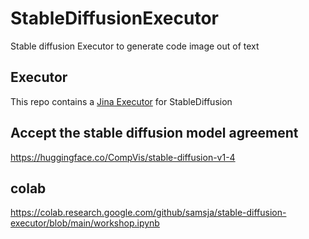 # StableDiffusionExecutor

Stable diffusion Executor to generate code image out of text

## Executor

This repo contains a [Jina Executor](https://hub.jina.ai/executor/1vlp4of3) for StableDiffusion 


## Accept the stable diffusion model agreement

https://huggingface.co/CompVis/stable-diffusion-v1-4

## colab

https://colab.research.google.com/github/samsja/stable-diffusion-executor/blob/main/workshop.ipynb
